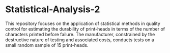 # Statistical-Analysis-2
This repository focuses on the application of statistical methods in quality control for estimating the durability of print-heads in terms of the number of characters printed before failure. The manufacturer, constrained by the destructive nature of testing and associated costs, conducts tests on a small random sample of 15 print-heads. 
